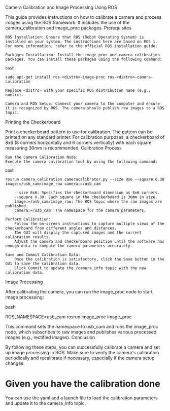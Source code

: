 
Camera Calibration and Image Processing Using ROS

This guide provides instructions on how to calibrate a camera and process images using the ROS framework. It includes the use of the camera_calibration and image_proc packages.
Prerequisites

    ROS Installation: Ensure that ROS (Robot Operating System) is installed on your system. The instructions here are based on ROS 1. For more information, refer to the official ROS installation guide.

    Packages Installation: Install the image_proc and camera_calibration packages. You can install these packages using the following command:

    bash

    sudo apt-get install ros-<distro>-image-proc ros-<distro>-camera-calibration

    Replace <distro> with your specific ROS distribution name (e.g., noetic).

    Camera and ROS Setup: Connect your camera to the computer and ensure it is recognized by ROS. The camera should publish raw images to a ROS topic.

Printing the Checkerboard

Print a checkerboard pattern to use for calibration. The pattern can be printed on any standard printer. For calibration purposes, a checkerboard of 8x6 (8 corners horizontally and 6 corners vertically) with each square measuring 30mm is recommended.
Calibration Process

    Run the Camera Calibration Node:
    Execute the camera calibration tool by using the following command:

    bash

    rosrun camera_calibration cameracalibrator.py --size 8x6 --square 0.30 image:=/usb_cam/image_raw camera:=/usb_cam

        --size 8x6: Specifies the checkerboard dimension as 8x6 corners.
        --square 0.30: Each square in the checkerboard is 30mm in size.
        image:=/usb_cam/image_raw: The ROS topic where the raw images are published.
        camera:=/usb_cam: The namespace for the camera parameters.

    Perform Calibration:
        Follow the on-screen instructions to capture multiple views of the checkerboard from different angles and distances.
        The GUI will display the captured images and the current calibration results.
        Adjust the camera and checkerboard position until the software has enough data to compute the camera parameters accurately.

    Save and Commit Calibration Data:
        Once the calibration is satisfactory, click the Save button in the GUI to save the calibration data.
        Click Commit to update the /camera_info topic with the new calibration data.

Image Processing

After calibrating the camera, you can run the image_proc node to start image processing:

bash

ROS_NAMESPACE=usb_cam rosrun image_proc image_proc

This command sets the namespace to usb_cam and runs the image_proc node, which subscribes to raw images and publishes various processed images (e.g., rectified images).
Conclusion

By following these steps, you can successfully calibrate a camera and set up image processing in ROS. Make sure to verify the camera's calibration periodically and recalibrate if necessary, especially if the camera setup changes.


# Given you have the calibration done
You can use the yaml and a launch file to load the calibration parameters and update it to the camera_info topic.


